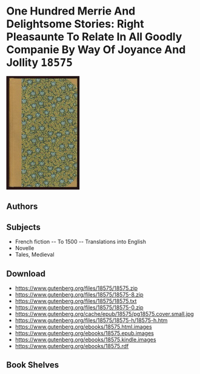 # One Hundred Merrie And Delightsome Stories: Right Pleasaunte To Relate In All Goodly Companie By Way Of Joyance And Jollity <kbd>18575</kbd>

![](./cover.medium.jpg "")

## Authors



## Subjects


 - French fiction -- To 1500 -- Translations into English
 - Novelle
 - Tales, Medieval

## Download


 - https://www.gutenberg.org/files/18575/18575.zip
 - https://www.gutenberg.org/files/18575/18575-8.zip
 - https://www.gutenberg.org/files/18575/18575.txt
 - https://www.gutenberg.org/files/18575/18575-0.zip
 - https://www.gutenberg.org/cache/epub/18575/pg18575.cover.small.jpg
 - https://www.gutenberg.org/files/18575/18575-h/18575-h.htm
 - https://www.gutenberg.org/ebooks/18575.html.images
 - https://www.gutenberg.org/ebooks/18575.epub.images
 - https://www.gutenberg.org/ebooks/18575.kindle.images
 - https://www.gutenberg.org/ebooks/18575.rdf

## Book Shelves


